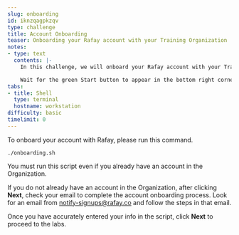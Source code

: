 ```yaml
---
slug: onboarding
id: iknzqagpkzqv
type: challenge
title: Account Onboarding
teaser: Onboarding your Rafay account with your Training Organization
notes:
- type: text
  contents: |-
    In this challenge, we will onboard your Rafay account with your Training Organization.

    Wait for the green Start button to appear in the bottom right corner.
tabs:
- title: Shell
  type: terminal
  hostname: workstation
difficulty: basic
timelimit: 0
---
```


To onboard your account with Rafay, please run this command.

```
./onboarding.sh
```

You must run this script even if you already have an account in the Organization.

If you do not already have an account in the Organization, after clicking **Next**, check your email to complete the account onboarding process. Look for an email from notify-signups@rafay.co and follow the steps in that email.

Once you have accurately entered your info in the script, click **Next** to proceed to the labs.